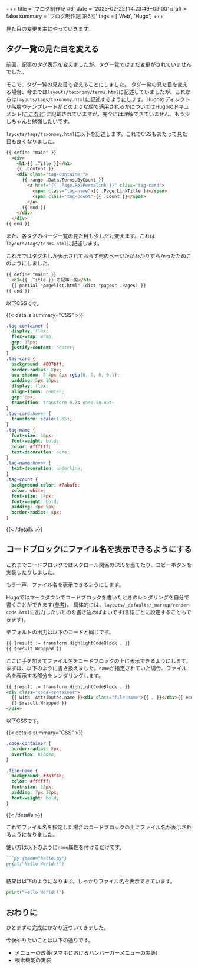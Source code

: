 +++
title = 'ブログ制作記 #6'
date = '2025-02-22T14:23:49+09:00'
draft = false
summary = 'ブログ制作記 第6回'
tags = ['Web', 'Hugo']
+++

見た目の変更を主にやっていきます。

## タグ一覧の見た目を変える

前回、記事のタグ表示を変えましたが、タグ一覧ではまだ変更がされていませんでした。

そこで、タグ一覧の見た目も変えることにしました。
タグ一覧の見た目を変える場合、今までは`layouts/taxonomy/terms.html`に記述していましたが、これからは`layouts/tags/taxonomy.html`に記述するようにします。Hugoのディレクトリ階層やテンプレートがどのような順で適用されるかについてはHugoのドキュメント([ここなど](https://gohugo.io/templates/types/))に記載されていますが、完全には理解できていません。もう少しちゃんと勉強したいです。

`layouts/tags/taxonomy.html`に以下を記述します。これでCSSもあたって見た目も良くなりました。

```html {name="layouts/tags/taxonomy.html"}
{{ define "main" }}
  <div>
    <h1>{{ .Title }}</h1>
    {{ .Content }}
    <div class="tag-container">
      {{ range .Data.Terms.ByCount }}
        <a href="{{ .Page.RelPermalink }}" class="tag-card">
          <span class="tag-name">{{ .Page.LinkTitle }}</span>
          <span class="tag-count">{{ .Count }}</span>
        </a>
      {{ end }}
    </div>
  </div>
{{ end }}
```

また、各タグのページ一覧の見た目も少しだけ変えます。これは`layouts/tags/terms.html`に記述します。

これまではタグ名しか表示されておらず何のページかがわかりずらかったためこのようにしました。

```html {name="layouts/tags/terms.html"}
{{ define "main" }}
  <h1>{{ .Title }} の記事一覧</h1>
  {{ partial "pagelist.html" (dict "pages" .Pages) }}
{{ end }}
```

以下CSSです。

{{< details summary="CSS" >}}
```css
.tag-container {
  display: flex;
  flex-wrap: wrap;
  gap: 15px;
  justify-content: center;
}
.tag-card {
  background: #007bff;
  border-radius: 8px;
  box-shadow: 0 4px 8px rgba(0, 0, 0, 0.1);
  padding: 5px 10px;
  display: flex;
  align-items: center;
  gap: 8px;
  transition: transform 0.2s ease-in-out;
}
.tag-card:hover {
  transform: scale(1.05);
}
.tag-name {
  font-size: 16px;
  font-weight: bold;
  color: #ffffff;
  text-decoration: none;
}
.tag-name:hover {
  text-decoration: underline;
}
.tag-count {
  background-color: #7abafb;
  color: white;
  font-size: 14px;
  font-weight: bold;
  padding: 3px 5px;
  border-radius: 8px;
}
```
{{< /details >}}

## コードブロックにファイル名を表示できるようにする
これまでコードブロックではスクロール関係のCSSを当てたり、コピーボタンを実装したりしました。

もう一声、ファイル名を表示できるようにします。

Hugoではマークダウンでコードブロックを書いたときのレンダリングを自分で書くことができます([参考](https://gohugo.io/render-hooks/code-blocks/))。
具体的には、`layouts/_defaults/_markup/render-code.html`に出力したいものを書き込めばよいです(言語ごとに設定することもできます)。

デフォルトの出力は以下のコードと同じです。

```html {name="layouts/_defaults/_markup/render-code.html"}
{{ $result := transform.HighlightCodeBlock . }}
{{ $result.Wrapped }}
```

ここに手を加えてファイル名をコードブロックの上に表示できるようにします。まずは、以下のように書き換えました。`name`が指定されていた場合、ファイル名を表示する部分をレンダリングします。
```html {name="layouts/_defaults/_markup/render-code.html"}
{{ $result := transform.HighlightCodeBlock . }}
<div class="code-container">
  {{ with .Attributes.name }}<div class="file-name">{{ . }}</div>{{ end }}
  {{ $result.Wrapped }}
</div>
```

以下CSSです。

{{< details summary="CSS" >}}
```CSS
.code-container {
  border-radius: 8px;
  overflow: hidden;
}

.file-name {
  background: #3a3f4b;
  color: #ffffff;
  font-size: 13px;
  padding: 7px 12px;
  font-weight: bold;
}
```
{{< /details >}}

これでファイル名を指定した場合はコードブロックの上にファイル名が表示されるようになりました。

使い方は以下のように`name`属性を付けるだけです。
````md
```py {name="hello.py"}
print("Hello World!!")
```
````
結果は以下のようになります。しっかりファイル名を表示できています。

```py {name="hello.py"}
print("Hello World!!")
```

## おわりに
ひとまずの完成にかなり近づいてきました。

今後やりたいことは以下の通りです。

- メニューの改善(スマホにおけるハンバーガーメニューの実装)
- 検索機能の実装
